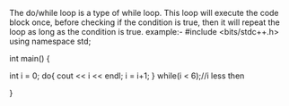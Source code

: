 The do/while loop is a type of while loop.
This loop will execute the code block once, before checking if the condition is true, then it will repeat the loop as long as the condition is true.
example:-
#include <bits/stdc++.h>
using namespace std;

int main() {

  int i = 0;
  do{
    cout << i << endl;
    i = i+1;
  }
  while(i < 6);//i less then

  
}
